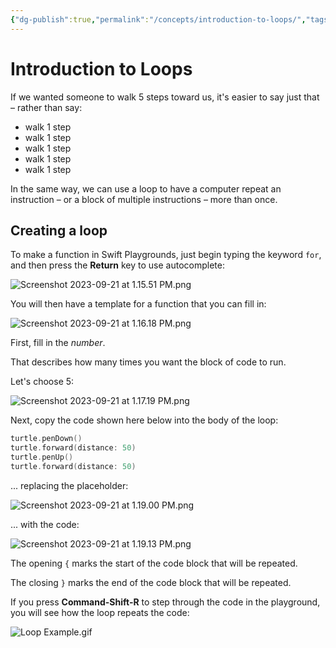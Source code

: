 ```yaml
---
{"dg-publish":true,"permalink":"/concepts/introduction-to-loops/","tags":["C2.4"],"dgHomeLink":true}
---
```


# Introduction to Loops

If we wanted someone to walk 5 steps toward us, it's easier to say just that – rather than say:

- walk 1 step
- walk 1 step
- walk 1 step
- walk 1 step
- walk 1 step

In the same way, we can use a loop to have a computer repeat an instruction – or a block of multiple instructions – more than once.
## Creating a loop

To make a function in Swift Playgrounds, just begin typing the keyword `for`, and then press the **Return** key to use autocomplete:

![Screenshot 2023-09-21 at 1.15.51 PM.png](/img/user/Media/Screenshot%202023-09-21%20at%201.15.51%20PM.png)

You will then have a template for a function that you can fill in:

![Screenshot 2023-09-21 at 1.16.18 PM.png](/img/user/Media/Screenshot%202023-09-21%20at%201.16.18%20PM.png)

First, fill in the *number*.

That describes how many times you want the block of code to run.

Let's choose 5:

![Screenshot 2023-09-21 at 1.17.19 PM.png](/img/user/Media/Screenshot%202023-09-21%20at%201.17.19%20PM.png)

Next, copy the code shown here below into the body of the loop:

```swift
turtle.penDown()
turtle.forward(distance: 50)
turtle.penUp()
turtle.forward(distance: 50)
```

... replacing the placeholder:

![Screenshot 2023-09-21 at 1.19.00 PM.png](/img/user/Media/Screenshot%202023-09-21%20at%201.19.00%20PM.png)

... with the code:

![Screenshot 2023-09-21 at 1.19.13 PM.png](/img/user/Media/Screenshot%202023-09-21%20at%201.19.13%20PM.png)

The opening `{` marks the start of the code block that will be repeated.

The closing `}` marks the end of the code block that will be repeated.

If you press **Command-Shift-R** to step through the code in the playground, you will see how the loop repeats the code:

![Loop Example.gif](/img/user/Media/Loop%20Example.gif)